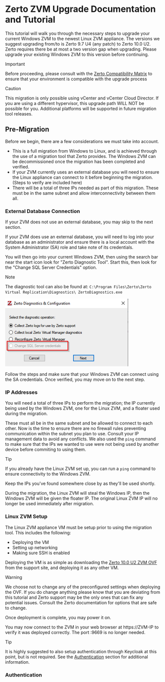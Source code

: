 # Zerto ZVM Upgrade Documentation and Tutorial

This tutorial will walk you through the necessary steps to upgrade your current Windows ZVM to the newest Linux ZVM appliance.
The versions we suggest upgrading from/to is Zerto 9.7 U4 (any patch) to Zerto 10.0 U2. Zerto requires there be at most a two version gap when upgrading. Please upgrade your existing Windows ZVM to this version before continuing.

> [!IMPORTANT]
> Before proceeding, please consult with the [Zerto Compatibility Matrix](https://www.zerto.com/myzerto/support/interoperability-matrix/) to ensure that your environment is compatible with the upgrade process

> [!CAUTION]
> This migration is only possible using vCenter and vCenter Cloud Director. If you are using a different hypervisor, this upgrade path WILL NOT be possible for you. Additional platforms will be supported in future migration tool releases.

## Pre-Migration

Before we begin, there are a few considerations we must take into account.

* This is a full migration from Windows to Linux, and is achieved through the use of a migration tool that Zerto provides. The Windows ZVM can be decommissioned once the migration has been completed and verified.
* If your ZVM currently uses an external database you will need to ensure the Linux appliance can connect to it before beginning the migration. (Steps to verify are included here)
* There will be a total of three IPs needed as part of this migration. These must be in the same subnet and allow interconnectivity between them all.

### External Database Connection

If your ZVM does not use an external database, you may skip to the next section.

If your ZVM does use an external database, you will need to log into your database as an administrator and ensure there is a local account with the System Administrator (SA) role and take note of its credentials.

You will then go into your current Windows ZVM, then using the search bar near the start icon look for "Zerto Diagnostic Tool". Start this, then look for the "Change SQL Server Credentials" option.

> [!Note]
> The diagnostic tool can also be found at: `C:\Program Files\Zerto\Zerto Virtual Replication\Diagnostics\ ZertoDiagnostics.exe`

![alt text](image-1.png)

Follow the steps and make sure that your Windows ZVM can connect using the SA credentials. Once verified, you may move on to the next step.

### IP Addresses

You will need a total of three IPs to perform the migration; the IP currently being used by the Windows ZVM, one for the Linux ZVM, and a floater used during the migration.

These must all be in the same subnet and be allowed to connect to each other. Now is the time to ensure there are no firewall rules preventing communication within the subnet you plan to use. Consult your IP management data to avoid any conflicts. We also used the `ping` command to make sure that the IPs we wanted to use were not being used by another device before commiting to using them. 

>[!TIP]
> If you already have the Linux ZVM set up, you can run a `ping` command to ensure connectivity to the Windows ZVM.

Keep the IPs you've found somewhere close by as they'll be used shortly.

During the migration, the Linux ZVM will steal the Windows IP, then the Windows ZVM will be given the floater IP. The original Linux ZVM IP will no longer be used immediately after migration.

### Linux ZVM Setup

The Linux ZVM appliance VM must be setup prior to using the migration tool. This includes the following:

* Deploying the VM
* Setting up networking
* Making sure SSH is enabled

Deploying the VM is as simple as downloading the [Zerto 10.0 U2 ZVM OVF](https://www.zerto.com/myzerto/support/downloads/) from the support site, and deploying it as any other VM.

>[!WARNING]
> We choose not to change any of the preconfigured settings when deploying the OVF. If you do change anything please know that you are deviating from this tutorial and Zerto support may be the only ones that can fix any potential issues. Consult the Zerto documentation for options that are safe to change.

Once deployment is complete, you may power it on. 

You may now connect to the ZVM in your web browser at ht<span>tps://</span>ZVM-IP to verify it was deployed correctly. The port :9669 is no longer needed.



>[!TIP]
> It is highly suggested to also setup authentication through Keycloak at this point, but is not required. See the [Authentication](#Authentication) section for additional information.





### Authentication








